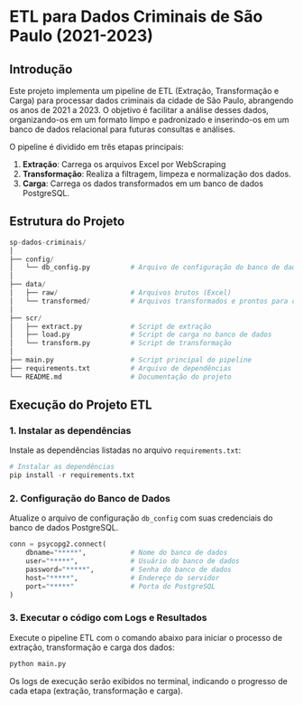 # ETL para Dados Criminais de São Paulo (2021-2023)

## Introdução
Este projeto implementa um pipeline de ETL (Extração, Transformação e Carga) para processar dados criminais da cidade de São Paulo, abrangendo os anos de 2021 a 2023. O objetivo é facilitar a análise desses dados, organizando-os em um formato limpo e padronizado e inserindo-os em um banco de dados relacional para futuras consultas e análises.

O pipeline é dividido em três etapas principais:
1. **Extração**: Carrega os arquivos Excel por WebScraping
2. **Transformação**: Realiza a filtragem, limpeza e normalização dos dados.
3. **Carga**: Carrega os dados transformados em um banco de dados PostgreSQL.

## Estrutura do Projeto
```python
sp-dados-criminais/
│
├── config/
│   └── db_config.py          # Arquivo de configuração do banco de dados
│
├── data/
│   ├── raw/                  # Arquivos brutos (Excel)
│   └── transformed/          # Arquivos transformados e prontos para carga
│
├── scr/
│   ├── extract.py            # Script de extração
│   ├── load.py               # Script de carga no banco de dados
│   └── transform.py          # Script de transformação
│
├── main.py                   # Script principal do pipeline
├── requirements.txt          # Arquivo de dependências
└── README.md                 # Documentação do projeto
```

## Execução do Projeto ETL

### 1. Instalar as dependências
Instale as dependências listadas no arquivo `requirements.txt`:

```python
# Instalar as dependências
pip install -r requirements.txt
```

### 2. Configuração do Banco de Dados
Atualize o arquivo de configuração `db_config` com suas credenciais do banco de dados PostgreSQL.

```python
conn = psycopg2.connect(
    dbname="*****",           # Nome do banco de dados
    user="*****",             # Usuário do banco de dados
    password="*****",         # Senha do banco de dados
    host="*****",             # Endereço do servidor 
    port="*****"              # Porta do PostgreSQL 
)
```

### 3. Executar o código com Logs e Resultados
Execute o pipeline ETL com o comando abaixo para iniciar o processo de extração, transformação e carga dos dados:

```python
python main.py
``` 

Os logs de execução serão exibidos no terminal, indicando o progresso de cada etapa (extração, transformação e carga).